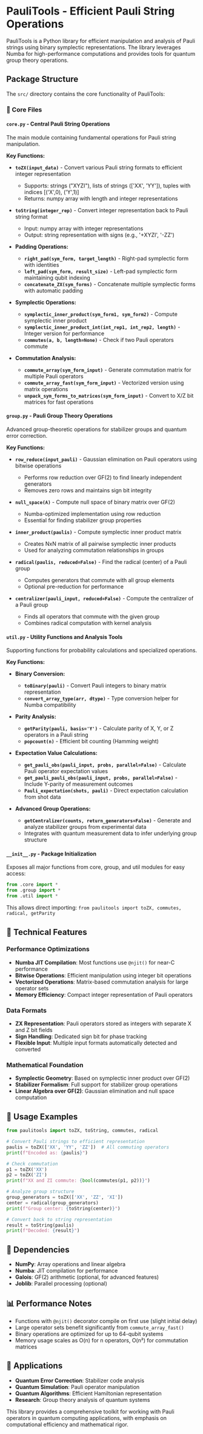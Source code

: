 # PauliTools - Efficient Pauli String Operations

PauliTools is a Python library for efficient manipulation and analysis of Pauli strings using binary symplectic representations. The library leverages Numba for high-performance computations and provides tools for quantum group theory operations.

## Package Structure

The `src/` directory contains the core functionality of PauliTools:

### 📁 Core Files

#### `core.py` - Central Pauli String Operations
The main module containing fundamental operations for Pauli string manipulation.

**Key Functions:**
- **`toZX(input_data)`** - Convert various Pauli string formats to efficient integer representation
  - Supports: strings ("XYZI"), lists of strings (['XX', 'YY']), tuples with indices [('X',0), ('Y',1)]
  - Returns: numpy array with length and integer representations
  
- **`toString(integer_rep)`** - Convert integer representation back to Pauli string format
  - Input: numpy array with integer representations
  - Output: string representation with signs (e.g., '+XYZI', '-ZZ')

- **Padding Operations:**
  - **`right_pad(sym_form, target_length)`** - Right-pad symplectic form with identities
  - **`left_pad(sym_form, result_size)`** - Left-pad symplectic form maintaining qubit indexing
  - **`concatenate_ZX(sym_forms)`** - Concatenate multiple symplectic forms with automatic padding

- **Symplectic Operations:**
  - **`symplectic_inner_product(sym_form1, sym_form2)`** - Compute symplectic inner product
  - **`symplectic_inner_product_int(int_rep1, int_rep2, length)`** - Integer version for performance
  - **`commutes(a, b, length=None)`** - Check if two Pauli operators commute

- **Commutation Analysis:**
  - **`commute_array(sym_form_input)`** - Generate commutation matrix for multiple Pauli operators
  - **`commute_array_fast(sym_form_input)`** - Vectorized version using matrix operations
  - **`unpack_sym_forms_to_matrices(sym_form_input)`** - Convert to X/Z bit matrices for fast operations

#### `group.py` - Pauli Group Theory Operations
Advanced group-theoretic operations for stabilizer groups and quantum error correction.

**Key Functions:**
- **`row_reduce(input_pauli)`** - Gaussian elimination on Pauli operators using bitwise operations
  - Performs row reduction over GF(2) to find linearly independent generators
  - Removes zero rows and maintains sign bit integrity
  
- **`null_space(A)`** - Compute null space of binary matrix over GF(2)
  - Numba-optimized implementation using row reduction
  - Essential for finding stabilizer group properties
  
- **`inner_product(paulis)`** - Compute symplectic inner product matrix
  - Creates NxN matrix of all pairwise symplectic inner products
  - Used for analyzing commutation relationships in groups

- **`radical(paulis, reduced=False)`** - Find the radical (center) of a Pauli group
  - Computes generators that commute with all group elements
  - Optional pre-reduction for performance

- **`centralizer(pauli_input, reduced=False)`** - Compute the centralizer of a Pauli group
  - Finds all operators that commute with the given group
  - Combines radical computation with kernel analysis

#### `util.py` - Utility Functions and Analysis Tools
Supporting functions for probability calculations and specialized operations.

**Key Functions:**
- **Binary Conversion:**
  - **`toBinary(pauli)`** - Convert Pauli integers to binary matrix representation
  - **`convert_array_type(arr, dtype)`** - Type conversion helper for Numba compatibility

- **Parity Analysis:**
  - **`getParity(pauli, basis='Y')`** - Calculate parity of X, Y, or Z operators in a Pauli string
  - **`popcount(n)`** - Efficient bit counting (Hamming weight)

- **Expectation Value Calculations:**
  - **`get_pauli_obs(pauli_input, probs, parallel=False)`** - Calculate Pauli operator expectation values
  - **`get_pauli_pauli_obs(pauli_input, probs, parallel=False)`** - Include Y-parity of measurement outcomes
  - **`Pauli_expectation(shots, pauli)`** - Direct expectation calculation from shot data

- **Advanced Group Operations:**
  - **`getCentralizer(counts, return_generators=False)`** - Generate and analyze stabilizer groups from experimental data
  - Integrates with quantum measurement data to infer underlying group structure

#### `__init__.py` - Package Initialization
Exposes all major functions from core, group, and util modules for easy access:
```python
from .core import *
from .group import *  
from .util import *
```

This allows direct importing: `from paulitools import toZX, commutes, radical, getParity`

## 🔧 Technical Features

### Performance Optimizations
- **Numba JIT Compilation**: Most functions use `@njit()` for near-C performance
- **Bitwise Operations**: Efficient manipulation using integer bit operations
- **Vectorized Operations**: Matrix-based commutation analysis for large operator sets
- **Memory Efficiency**: Compact integer representation of Pauli operators

### Data Formats
- **ZX Representation**: Pauli operators stored as integers with separate X and Z bit fields
- **Sign Handling**: Dedicated sign bit for phase tracking
- **Flexible Input**: Multiple input formats automatically detected and converted

### Mathematical Foundation
- **Symplectic Geometry**: Based on symplectic inner product over GF(2)
- **Stabilizer Formalism**: Full support for stabilizer group operations
- **Linear Algebra over GF(2)**: Gaussian elimination and null space computation

## 🚀 Usage Examples

```python
from paulitools import toZX, toString, commutes, radical

# Convert Pauli strings to efficient representation
paulis = toZX(['XX', 'YY', 'ZZ'])  # All commuting operators
print(f"Encoded as: {paulis}")

# Check commutation
p1 = toZX('XX')
p2 = toZX('ZI')
print(f"XX and ZI commute: {bool(commutes(p1, p2))}")

# Analyze group structure
group_generators = toZX(['XX', 'ZZ', 'XI'])
center = radical(group_generators)
print(f"Group center: {toString(center)}")

# Convert back to string representation
result = toString(paulis)
print(f"Decoded: {result}")
```

## 🧪 Dependencies

- **NumPy**: Array operations and linear algebra
- **Numba**: JIT compilation for performance
- **Galois**: GF(2) arithmetic (optional, for advanced features)
- **Joblib**: Parallel processing (optional)

## 📊 Performance Notes

- Functions with `@njit()` decorator compile on first use (slight initial delay)
- Large operator sets benefit significantly from `commute_array_fast()`
- Binary operations are optimized for up to 64-qubit systems
- Memory usage scales as O(n) for n operators, O(n²) for commutation matrices

## 🔬 Applications

- **Quantum Error Correction**: Stabilizer code analysis
- **Quantum Simulation**: Pauli operator manipulation
- **Quantum Algorithms**: Efficient Hamiltonian representation
- **Research**: Group theory analysis of quantum systems

This library provides a comprehensive toolkit for working with Pauli operators in quantum computing applications, with emphasis on computational efficiency and mathematical rigor.
